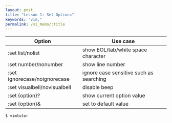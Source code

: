 ```yaml
---
layout: post
title: "Lesson 1: Set Options"
keywords: "vim,"
permalink: /vi_memo/:title
---
```


| Option | Use case |
|-------|--------|
| :set list/nolist | show EOL/tab/white space character |
| :set number/nonumber | show line number |
| :set ignorecase/noignorecase | ignore case sensitive such as searching |
| :set visualbell/novisualbell | disable beep |
| :set {option}? | show current option value |
| :set {option}& | set to default value  |

```
$ vimtutor
```